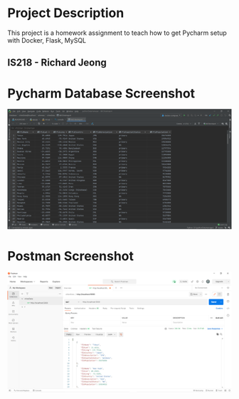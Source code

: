 # Project Description
This project is a homework assignment to teach how to get Pycharm setup with Docker, Flask, MySQL
## IS218 - Richard Jeong
# Pycharm Database Screenshot
![pycharm request output](screenshots/pycharmdbImg.PNG)
# Postman Screenshot
![postman request output](screenshots/postmanImg.PNG)
